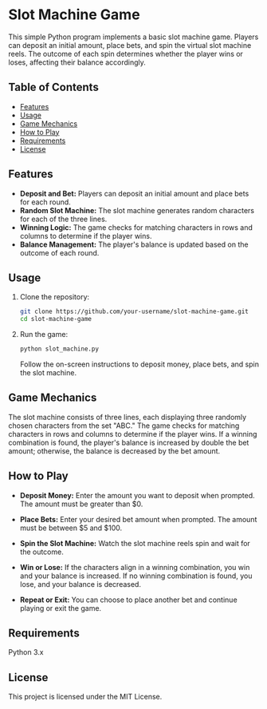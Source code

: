 # Slot Machine Game

This simple Python program implements a basic slot machine game. Players can deposit an initial amount, place bets, and spin the virtual slot machine reels. The outcome of each spin determines whether the player wins or loses, affecting their balance accordingly.

## Table of Contents
- [Features](#features)
- [Usage](#usage)
- [Game Mechanics](#game-mechanics)
- [How to Play](#how-to-play)
- [Requirements](#requirements)
- [License](#license)

## Features

- **Deposit and Bet:** Players can deposit an initial amount and place bets for each round.
- **Random Slot Machine:** The slot machine generates random characters for each of the three lines.
- **Winning Logic:** The game checks for matching characters in rows and columns to determine if the player wins.
- **Balance Management:** The player's balance is updated based on the outcome of each round.

## Usage

1. Clone the repository:

   ```bash
   git clone https://github.com/your-username/slot-machine-game.git
   cd slot-machine-game
   ```
2. Run the game:
  
    ```bash
    python slot_machine.py
    ```
    Follow the on-screen instructions to deposit money, place bets, and spin the slot machine.

## Game Mechanics
The slot machine consists of three lines, each displaying three randomly chosen characters from the set "ABC." The game checks for matching characters in rows and columns to determine if the player wins. If a winning combination is found, the player's balance is increased by double the bet amount; otherwise, the balance is decreased by the bet amount.

## How to Play
- **Deposit Money:**
  Enter the amount you want to deposit when prompted. The amount must be greater than $0.

- **Place Bets:** 
  Enter your desired bet amount when prompted. The amount must be between $5 and $100.
  
- **Spin the Slot Machine:**
  Watch the slot machine reels spin and wait for the outcome.

- **Win or Lose:**
  If the characters align in a winning combination, you win and your balance is increased.
  If no winning combination is found, you lose, and your balance is decreased.

- **Repeat or Exit:**
  You can choose to place another bet and continue playing or exit the game.
  
## Requirements
Python 3.x

## License
This project is licensed under the MIT License.
